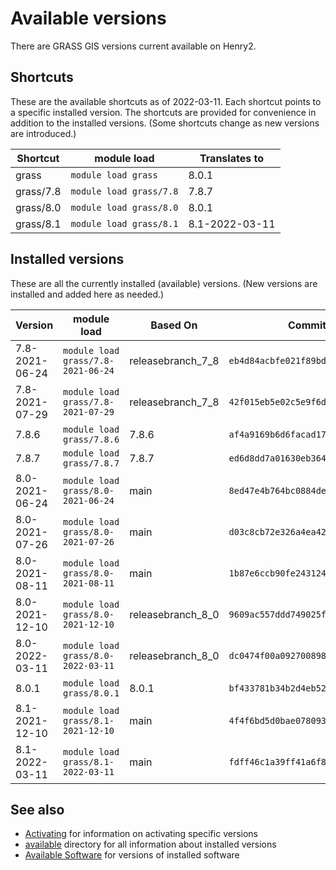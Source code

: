 # Available versions

There are GRASS GIS versions current available on Henry2.

## Shortcuts

These are the available shortcuts as of 2022-03-11. Each shortcut points to a specific installed version.
The shortcuts are provided for convenience in addition to the installed versions.
(Some shortcuts change as new versions are introduced.)

| Shortcut  | module load             | Translates to  |
|-----------|-------------------------|----------------|
| grass     | `module load grass`     | 8.0.1          |
| grass/7.8 | `module load grass/7.8` | 7.8.7          |
| grass/8.0 | `module load grass/8.0` | 8.0.1          |
| grass/8.1 | `module load grass/8.1` | 8.1-2022-03-11 |

## Installed versions

These are all the currently installed (available) versions. (New versions are installed and added here as needed.)

| Version        | module load                        | Based On          | Commit Hash (ID)                           |
|----------------|------------------------------------|-------------------|--------------------------------------------|
| 7.8-2021-06-24 | `module load grass/7.8-2021-06-24` | releasebranch_7_8 | `eb4d84acbfe021f89bdee2895fd96ab974f8563f` |
| 7.8-2021-07-29 | `module load grass/7.8-2021-07-29` | releasebranch_7_8 | `42f015eb5e02c5e9f6d828dbe15a3120e8ad60d9` |
| 7.8.6          | `module load grass/7.8.6`          | 7.8.6             | `af4a9169b6d6facad17744a3604f2467908d76a7` |
| 7.8.7          | `module load grass/7.8.7`          | 7.8.7             | `ed6d8dd7a01630eb364dcf00aabce78794274754` |
| 8.0-2021-06-24 | `module load grass/8.0-2021-06-24` | main              | `8ed47e4b764bc0884de57b5c5bc68118155f815b` |
| 8.0-2021-07-26 | `module load grass/8.0-2021-07-26` | main              | `d03c8cb72e326a4ea421596b778304f7eafd4bea` |
| 8.0-2021-08-11 | `module load grass/8.0-2021-08-11` | main              | `1b87e6ccb90fe243124cdfd360a4e460801367e4` |
| 8.0-2021-12-10 | `module load grass/8.0-2021-12-10` | releasebranch_8_0 | `9609ac557ddd749025f0445e821f5ab42a2e363b` |
| 8.0-2022-03-11 | `module load grass/8.0-2022-03-11` | releasebranch_8_0 | `dc0474f00a092700898412f323befe6bc7c20bd5` |
| 8.0.1          | `module load grass/8.0.1`          | 8.0.1             | `bf433781b34b2d4eb52153d5b4d898004c836b97` |
| 8.1-2021-12-10 | `module load grass/8.1-2021-12-10` | main              | `4f4f6bd5d0bae0780939a2ffc8f36c4dde2a7bc4` |
| 8.1-2022-03-11 | `module load grass/8.1-2022-03-11` | main              | `fdff46c1a39ff41a6f805bee0dc74fb2bf246eb5` |

## See also

- [Activating](activating.md) for information on activating specific versions
- [available](../available) directory for all information about installed versions
- [Available Software](software.md) for versions of installed software
